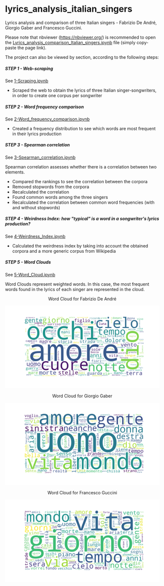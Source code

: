 # lyrics_analysis_italian_singers
Lyrics analysis and comparison of three Italian singers - Fabrizio De André, Giorgio Gaber and Francesco Guccini.

Please note that nbviewer (https://nbviewer.org/) is recommended to open the [Lyrics_analysis_comparison_Italian_singers.ipynb](Lyrics_analysis_comparison_Italian_singers.ipynb) file (simply copy-paste the page link).

The project can also be viewed by section, according to the following steps:

##### STEP 1 - Web-scraping

See [1-Scraping.ipynb](1-Scraping.ipynb)

- Scraped the web to obtain the lyrics of three Italian singer-songwriters, in order to create one corpus per songwriter

##### STEP 2 - Word frequency comparison

See [2-Word_frequency_comparison.ipynb](2-Word_frequency_comparison.ipynb)
- Created a frequency distribution to see which words are most frequent in their lyrics production

##### STEP 3 - Spearman correlation

See [3-Spearman_correlation.ipynb](3-Spearman_correlation.ipynb)

Spearman correlation assesses whether there is a correlation between two elements. 

- Compared the rankings to see the correlation between the corpora
- Removed stopwords from the corpora
- Recalculated the correlation
- Found common words among the three singers
- Recalculated the correlation between common word frequencies (with and without stopwords)

##### STEP 4 - Weirdness Index: how "typical" is a word in a songwriter's lyrics production?

See [4-Weirdness_Index.ipynb](4-Weirdness_Index.ipynb)

- Calculated the weirdness index by taking into account the obtained corpora and a more generic corpus from Wikipedia

##### STEP 5 - Word Clouds

See [5-Word_Cloud.ipynb](5-Word_Cloud.ipynb)

Word Clouds represent weighted words. In this case, the most frequent words found in the lyrics of each singer are represented in the cloud.  


<p align='center'>
Word Cloud for Fabrizio De André  
 </p>
 
![De André](word_cloud_de_andre.png)

<p align='center'>
Word Cloud for Giorgio Gaber
 </p>

![Gaber](word_cloud_gaber.png)
 
 
 <p align='center'>
Word Cloud for Francesco Guccini 
 </p>
 
 ![Guccini](word_cloud_guccini.png)
